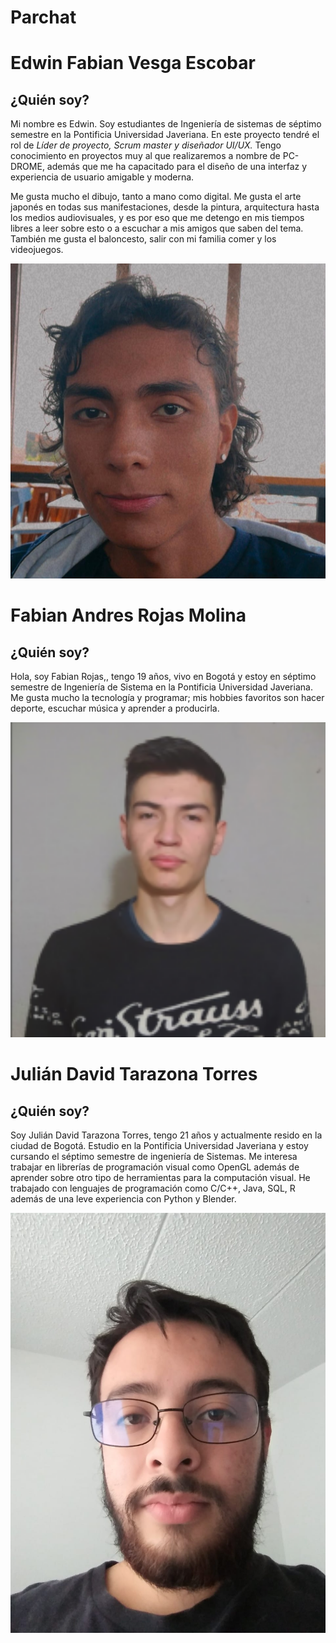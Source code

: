 # Parchat
# Edwin Fabian Vesga Escobar
## ¿Quién soy?
Mi nombre es Edwin. Soy estudiantes de Ingeniería de sistemas de séptimo semestre en la Pontificia Universidad Javeriana.
En este proyecto tendré el rol de _Líder de proyecto, Scrum master y diseñador UI/UX._ Tengo conocimiento en proyectos muy
al que realizaremos a nombre de PC-DROME, además que me ha capacitado para el diseño de una interfaz y experiencia de
usuario amigable y moderna.

Me gusta mucho el dibujo, tanto a mano como digital. Me gusta el arte japonés en todas sus manifestaciones, desde la pintura, arquitectura hasta los medios audiovisuales, y es por eso que me detengo en mis tiempos libres a leer sobre esto o a escuchar a mis amigos que saben del tema. También me gusta el baloncesto, salir con mi familia comer y los videojuegos.

<img src="https://github.com/FundIngSoft202110/PC-Drome/blob/1a4ad785ae15985e51b78318c44fbf466d5e31a8/Integrantes/Edwin.jpeg" alt="Edwin Vesga_Imagen" width="560"/>

# Fabian Andres Rojas Molina
## ¿Quién soy?
Hola, soy Fabian Rojas,, tengo 19 años, vivo en Bogotá y estoy en séptimo semestre de Ingeniería de Sistema en la Pontificia Universidad Javeriana. Me gusta mucho la tecnología y programar; mis hobbies favoritos son hacer deporte, escuchar música y aprender a producirla.

<img src="https://github.com/FundIngSoft202110/PC-Drome/blob/main/Integrantes/Fabian.png" alt="Fabian Rojas_Imagen" width="560"/>

# Julián David Tarazona Torres
## ¿Quién soy?
Soy Julián David Tarazona Torres, tengo 21 años y actualmente resido en la ciudad de Bogotá. Estudio en la Pontificia Universidad Javeriana y estoy cursando el séptimo semestre de ingeniería de Sistemas. Me interesa trabajar en librerías de programación visual como OpenGL además de aprender sobre otro tipo de herramientas para la computación visual. He trabajado con lenguajes de programación como C/C++, Java, SQL, R además de una leve experiencia con Python y Blender.


<img src="https://github.com/FundIngSoft202110/PC-Drome/blob/main/Integrantes/Julian.jpeg" alt="Julian Tarazona_Imagen" width="560"/>
